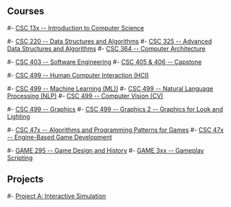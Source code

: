 
## Courses
#- [CSC 13x -- Introduction to Computer Science](/courses/Intro/index.md)
  
#- [CSC 220 -- Data Structures and Algorithms](/courses/DSA/index.md)
#- [CSC 325 -- Advanced Data Structures and Algorithms](/courses/Intro/index.md)
#- [CSC 364 -- Computer Architecture](/courses/Architecture/index.md)
  
#- [CSC 403 -- Software Engineering](/courses/SE/index.md)
#- [CSC 405 & 406 -- Capstone](/courses/Capstone/index.md)

#- [CSC 499 -- Human Computer Interaction (HCI)](/courses/HCI/index.md)

#- [CSC 499 -- Machine Learning (ML))](/courses/ML/index.md)
#- [CSC 499 -- Natural Language Processing (NLP)](/courses/NLP/index.md)
#- [CSC 499 -- Computer Vision (CV)](/courses/CV/index.md)

#- [CSC 499 -- Graphics](/courses/Graphics/index.md)
#- [CSC 499 -- Graphics 2 -- Graphics for Look and Lighting](/courses/Graphics2/index.md)

#- [CSC 47x -- Algorithms and Programming Patterns for Games](/courses/Intro/index.md)
#- [CSC 47x -- Engine-Based Game Development](/courses/Intro/index.md)

#- [GAME 295 -- Game Design and History](/courses/Intro/index.md)
#- [GAME 3xx -- Gameplay Scripting](/courses/Intro/index.md)


## Projects
#- [Project A: Interactive Simulation](/projects/projectA.md)
